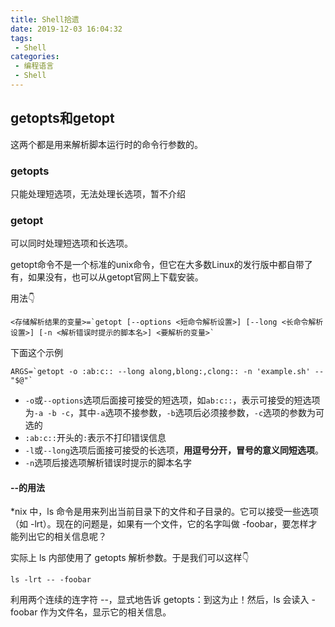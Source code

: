 ```yaml
---
title: Shell拾遗
date: 2019-12-03 16:04:32
tags: 
 - Shell
categories: 
 - 编程语言
 - Shell
---
```


## getopts和getopt

这两个都是用来解析脚本运行时的命令行参数的。

### getopts

只能处理短选项，无法处理长选项，暂不介绍

### getopt

可以同时处理短选项和长选项。

getopt命令不是一个标准的unix命令，但它在大多数Linux的发行版中都自带了有，如果没有，也可以从getopt官网上下载安装。

用法👇

```shell
<存储解析结果的变量>=`getopt [--options <短命令解析设置>] [--long <长命令解析设置>] [-n <解析错误时提示的脚本名>] <要解析的变量>`
```

下面这个示例

```shell
ARGS=`getopt -o :ab:c:: --long along,blong:,clong:: -n 'example.sh' -- "$@"`
```

* `-o`或`--options`选项后面接可接受的短选项，如`ab:c::`，表示可接受的短选项为`-a -b -c`，其中`-a`选项不接参数，`-b`选项后必须接参数，`-c`选项的参数为可选的
* `:ab:c::`开头的`:`表示不打印错误信息
* `-l`或`--long`选项后面接可接受的长选项，**用逗号分开，冒号的意义同短选项**。
* `-n`选项后接选项解析错误时提示的脚本名字

#### --的用法

*nix 中，ls 命令是用来列出当前目录下的文件和子目录的。它可以接受一些选项（如 -lrt）。现在的问题是，如果有一个文件，它的名字叫做 -foobar，要怎样才能列出它的相关信息呢？

实际上 ls 内部使用了 getopts 解析参数。于是我们可以这样👇

```shell
ls -lrt -- -foobar
```

利用两个连续的连字符 --，显式地告诉 getopts：到这为止！然后，ls 会读入 -foobar 作为文件名，显示它的相关信息。
